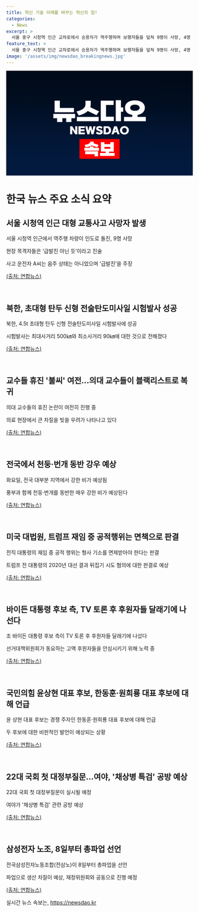 ```yaml
---
title: 혁신 기술 미래를 바꾸는 혁신의 힘!
categories:
  - News
excerpt: >
  서울 중구 시청역 인근 교차로에서 승용차가 역주행하며 보행자들을 덮쳐 9명이 사망, 4명 다쳐, 북한, 초대형 탄두 신형 전술탄도미사일 시험발사 성공, 바이든 대통령 측, TV 토론 후 후원자 안심시키기 위한 노력, 국회 첫 대정부질문 예정, 채상병 특검 논의 예상, 삼성전자 노조, 8일부터 총파업 결의 등의 뉴스가 실려있습니다. 현재 시사 이슈에서 국내 교통사고로 발생한 인명피해, 북한의 미사일 시험, 미국의 법원 판결, 정치권의 갈등, 대기업 노사 간 갈등 등이 주요 관심사입니다.
feature_text: >
  서울 중구 시청역 인근 교차로에서 승용차가 역주행하며 보행자들을 덮쳐 9명이 사망, 4명 다쳐, 북한, 초대형 탄두 신형 전술탄도미사일 시험발사 성공, 바이든 대통령 측, TV 토론 후 후원자 안심시키기 위한 노력, 국회 첫 대정부질문 예정, 채상병 특검 논의 예상, 삼성전자 노조, 8일부터 총파업 결의 등의 뉴스가 실려있습니다. 현재 시사 이슈에서 국내 교통사고로 발생한 인명피해, 북한의 미사일 시험, 미국의 법원 판결, 정치권의 갈등, 대기업 노사 간 갈등 등이 주요 관심사입니다.
image: '/assets/img/newsdao_breakingnews.jpg'
---
```


<p><img src="/assets/img/newsdao_breakingnews.jpg" alt="pcversion 속보" /></p>

<h1 data-ke-size="size26">한국 뉴스 주요 소식 요약</h1>

<p data-ke-size="size16"></p>

<h2 data-ke-size="size24">서울 시청역 인근 대형 교통사고 사망자 발생</h2>

<p data-ke-size="size16">서울 시청역 인근에서 역주행 차량이 인도로 돌진, 9명 사망</p>

<p data-ke-size="size16">현장 목격자들은 ‘급발진 아닌 듯’이라고 진술</p>

<p data-ke-size="size16">사고 운전자 A씨는 음주 상태는 아니었으며 ‘급발진’을 주장</p>

<p><a href="https://www.yna.co.kr/view/AKR20240701175252004">(출처: 연합뉴스)</a></p>

<p data-ke-size="size16">&nbsp;</p>

<h2 data-ke-size="size24">북한, 초대형 탄두 신형 전술탄도미사일 시험발사 성공</h2>

<p data-ke-size="size16">북한, 4.5t 초대형 탄두 신형 전술탄도미사일 시험발사에 성공</p>

<p data-ke-size="size16">시험발사는 최대사거리 500㎞와 최소사거리 90㎞에 대한 것으로 전해졌다</p>

<p><a href="https://www.yna.co.kr/view/AKR20240702010900504">(출처: 연합뉴스)</a></p>

<p data-ke-size="size16">&nbsp;</p>

<h2 data-ke-size="size24">교수들 휴진 '불씨' 여전…의대 교수들이 블랙리스트로 복귀</h2>

<p data-ke-size="size16">의대 교수들의 휴진 논란이 여전히 진행 중</p>

<p data-ke-size="size16">의료 현장에서 큰 차질을 빚을 우려가 나타나고 있다</p>

<p><a href="https://www.yna.co.kr/view/AKR20240701163100530">(출처: 연합뉴스)</a></p>

<p data-ke-size="size16">&nbsp;</p>

<h2 data-ke-size="size24">전국에서 천둥·번개 동반 강우 예상</h2>

<p data-ke-size="size16">화요일, 전국 대부분 지역에서 강한 비가 예상됨</p>

<p data-ke-size="size16">풍부과 함께 천둥·번개를 동반한 매우 강한 비가 예상된다</p>

<p><a href="https://www.yna.co.kr/view/AKR20240702006500034">(출처: 연합뉴스)</a></p>

<p data-ke-size="size16">&nbsp;</p>

<h2 data-ke-size="size24">미국 대법원, 트럼프 재임 중 공적행위는 면책으로 판결</h2>

<p data-ke-size="size16">전직 대통령의 재임 중 공적 행위는 형사 기소를 면제받아야 한다는 판결</p>

<p data-ke-size="size16">트럼프 전 대통령의 2020년 대선 결과 뒤집기 시도 혐의에 대한 판결로 예상</p>

<p><a href="https://www.yna.co.kr/view/AKR20240701177053071">(출처: 연합뉴스)</a></p>

<p data-ke-size="size16">&nbsp;</p>

<h2 data-ke-size="size24">바이든 대통령 후보 측, TV 토론 후 후원자들 달래기에 나선다</h2>

<p data-ke-size="size16">조 바이든 대통령 후보 측이 TV 토론 후 후원자들 달래기에 나섰다</p>

<p data-ke-size="size16">선거대책위원회가 동요하는 고액 후원자들을 안심시키기 위해 노력 중</p>

<p><a href="https://www.yna.co.kr/view/AKR20240702003200071">(출처: 연합뉴스)</a></p>

<p data-ke-size="size16">&nbsp;</p>

<h2 data-ke-size="size24">국민의힘 윤상현 대표 후보, 한동훈·원희룡 대표 후보에 대해 언급</h2>

<p data-ke-size="size16">윤 상현 대표 후보는 경쟁 주자인 한동훈·원희룡 대표 후보에 대해 언급</p>

<p data-ke-size="size16">두 후보에 대한 비판적인 발언이 예상되는 상황</p>

<p><a href="https://www.yna.co.kr/view/AKR20240701163400001">(출처: 연합뉴스)</a></p>

<p data-ke-size="size16">&nbsp;</p>

<h2 data-ke-size="size24">22대 국회 첫 대정부질문…여야, '채상병 특검' 공방 예상</h2>

<p data-ke-size="size16">22대 국회 첫 대정부질문이 실시될 예정</p>

<p data-ke-size="size16">여야가 '채상병 특검' 관련 공방 예상</p>

<p><a href="https://www.yna.co.kr/view/AKR20240701161900001">(출처: 연합뉴스)</a></p>

<p data-ke-size="size16">&nbsp;</p>

<h2 data-ke-size="size24">삼성전자 노조, 8일부터 총파업 선언</h2>

<p data-ke-size="size16">전국삼성전자노동조합(전삼노)이 8일부터 총파업을 선언</p>

<p data-ke-size="size16">파업으로 생산 차질이 예상, 재정위원회와 공동으로 진행 예정</p>

<p><a href="https://www.yna.co.kr/view/AKR20240701173101003">(출처: 연합뉴스)</a></p>

<p data-ke-size="size16"></p>
실시간 뉴스 속보는, <a href="https://newsdao.kr" rel="dofollow">https://newsdao.kr</a>


